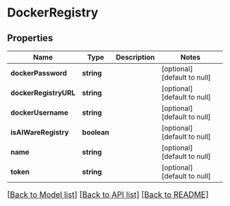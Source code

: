 # DockerRegistry

## Properties
Name | Type | Description | Notes
------------ | ------------- | ------------- | -------------
**dockerPassword** | **string** |  | [optional] [default to null]
**dockerRegistryURL** | **string** |  | [optional] [default to null]
**dockerUsername** | **string** |  | [optional] [default to null]
**isAIWareRegistry** | **boolean** |  | [optional] [default to null]
**name** | **string** |  | [optional] [default to null]
**token** | **string** |  | [optional] [default to null]

[[Back to Model list]](../README.md#documentation-for-models) [[Back to API list]](../README.md#documentation-for-api-endpoints) [[Back to README]](../README.md)

<style>
     p, ul, ol, li { font-size: 18px !important;}
</style>


